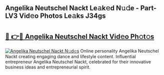## Angelika Neutschel Nackt Le𝚊k𝚎d N𝚞𝚍e - Part-LV3 Vid𝚎o Photos Le𝚊ks J34gs

# <h2><a href="http://fb03czo.evod.top/?m=Angelika+Neutschel+Nackt">🔗 👉🔴 Angelika Neutschel Nackt Vid𝚎o Ph𝚘t𝚘s</a></h2>

[![Angelika Neutschel Nackt N𝚞d𝚎s](https://i.imgur.com/8V9OHl7.gif)](http://fb03czo.evod.top/?m=Angelika+Neutschel+Nackt)
Online personality Angelika Neutschel Nackt creating engaging dance and lifestyle content. Influential entrepreneur Angelika Neutschel Nackt, celebrated for their innovative business ideas and entrepreneurial spirit. 
